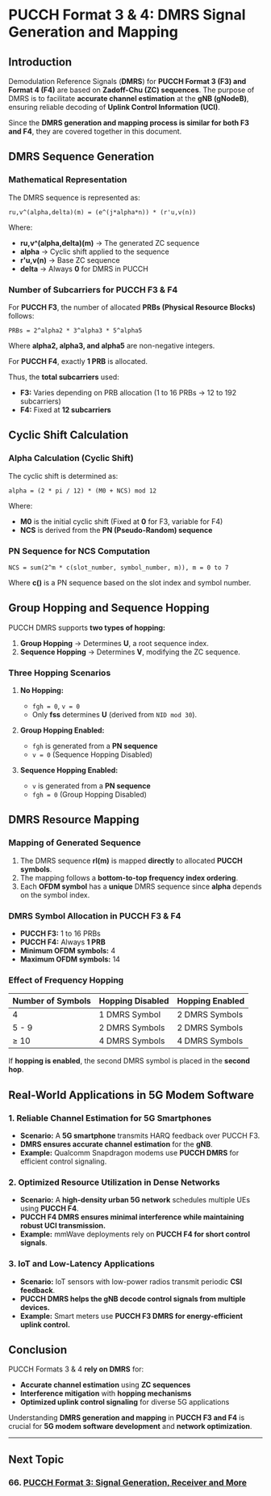 # **PUCCH Format 3 & 4: DMRS Signal Generation and Mapping**

## **Introduction**
Demodulation Reference Signals (**DMRS**) for **PUCCH Format 3 (F3) and Format 4 (F4)** are based on **Zadoff-Chu (ZC) sequences**. The purpose of DMRS is to facilitate **accurate channel estimation** at the **gNB (gNodeB)**, ensuring reliable decoding of **Uplink Control Information (UCI)**.

Since the **DMRS generation and mapping process is similar for both F3 and F4**, they are covered together in this document.

## **DMRS Sequence Generation**
### **Mathematical Representation**
The DMRS sequence is represented as:
```
ru,v^(alpha,delta)(m) = (e^(j*alpha*n)) * (r'u,v(n))
```
Where:
- **ru,v^(alpha,delta)(m)** → The generated ZC sequence
- **alpha** → Cyclic shift applied to the sequence
- **r'u,v(n)** → Base ZC sequence
- **delta** → Always **0** for DMRS in PUCCH

### **Number of Subcarriers for PUCCH F3 & F4**
For **PUCCH F3**, the number of allocated **PRBs (Physical Resource Blocks)** follows:
```
PRBs = 2^alpha2 * 3^alpha3 * 5^alpha5
```
Where **alpha2, alpha3, and alpha5** are non-negative integers.

For **PUCCH F4**, exactly **1 PRB** is allocated.

Thus, the **total subcarriers** used:
- **F3:** Varies depending on PRB allocation (1 to 16 PRBs → 12 to 192 subcarriers)
- **F4:** Fixed at **12 subcarriers**

## **Cyclic Shift Calculation**
### **Alpha Calculation (Cyclic Shift)**
The cyclic shift is determined as:
```
alpha = (2 * pi / 12) * (M0 + NCS) mod 12
```
Where:
- **M0** is the initial cyclic shift (Fixed at **0** for F3, variable for F4)
- **NCS** is derived from the **PN (Pseudo-Random) sequence**

### **PN Sequence for NCS Computation**
```
NCS = sum(2^m * c(slot_number, symbol_number, m)), m = 0 to 7
```
Where **c()** is a PN sequence based on the slot index and symbol number.

## **Group Hopping and Sequence Hopping**
PUCCH DMRS supports **two types of hopping:**
1. **Group Hopping** → Determines **U**, a root sequence index.
2. **Sequence Hopping** → Determines **V**, modifying the ZC sequence.

### **Three Hopping Scenarios**
1. **No Hopping:**
   - `fgh = 0`, `v = 0`
   - Only **fss** determines **U** (derived from `NID mod 30`).

2. **Group Hopping Enabled:**
   - `fgh` is generated from a **PN sequence**
   - `v = 0` (Sequence Hopping Disabled)

3. **Sequence Hopping Enabled:**
   - `v` is generated from a **PN sequence**
   - `fgh = 0` (Group Hopping Disabled)

## **DMRS Resource Mapping**
### **Mapping of Generated Sequence**
1. The DMRS sequence **rl(m)** is mapped **directly** to allocated **PUCCH symbols**.
2. The mapping follows a **bottom-to-top frequency index ordering**.
3. Each **OFDM symbol** has a **unique** DMRS sequence since **alpha** depends on the symbol index.

### **DMRS Symbol Allocation in PUCCH F3 & F4**
- **PUCCH F3:** 1 to 16 PRBs
- **PUCCH F4:** Always **1 PRB**
- **Minimum OFDM symbols:** 4
- **Maximum OFDM symbols:** 14

### **Effect of Frequency Hopping**
| Number of Symbols | Hopping Disabled | Hopping Enabled |
|------------------|----------------|----------------|
| 4               | 1 DMRS Symbol   | 2 DMRS Symbols |
| 5 - 9           | 2 DMRS Symbols  | 2 DMRS Symbols |
| ≥ 10            | 4 DMRS Symbols  | 4 DMRS Symbols |

If **hopping is enabled**, the second DMRS symbol is placed in the **second hop**.

## **Real-World Applications in 5G Modem Software**
### **1. Reliable Channel Estimation for 5G Smartphones**
- **Scenario:** A **5G smartphone** transmits HARQ feedback over PUCCH F3.
- **DMRS ensures accurate channel estimation** for the **gNB**.
- **Example:** Qualcomm Snapdragon modems use **PUCCH DMRS** for efficient control signaling.

### **2. Optimized Resource Utilization in Dense Networks**
- **Scenario:** A **high-density urban 5G network** schedules multiple UEs using **PUCCH F4**.
- **PUCCH F4 DMRS ensures minimal interference while maintaining robust UCI transmission.**
- **Example:** mmWave deployments rely on **PUCCH F4 for short control signals**.

### **3. IoT and Low-Latency Applications**
- **Scenario:** IoT sensors with low-power radios transmit periodic **CSI feedback**.
- **PUCCH DMRS helps the gNB decode control signals from multiple devices.**
- **Example:** Smart meters use **PUCCH F3 DMRS for energy-efficient uplink control.**

## **Conclusion**
PUCCH Formats 3 & 4 **rely on DMRS** for:
- **Accurate channel estimation** using **ZC sequences**
- **Interference mitigation** with **hopping mechanisms**
- **Optimized uplink control signaling** for diverse 5G applications

Understanding **DMRS generation and mapping** in **PUCCH F3 and F4** is crucial for **5G modem software development** and **network optimization**.



---
## Next Topic
### 66. [PUCCH Format 3: Signal Generation, Receiver and More](Format_3_Signal_Generation_Receiver.md)
